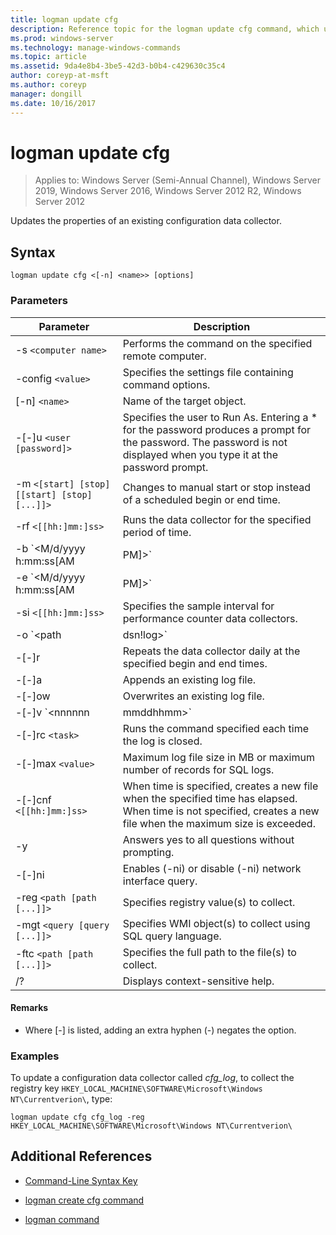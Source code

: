 ```yaml
---
title: logman update cfg
description: Reference topic for the logman update cfg command, which updates the properties of an existing configuration data collector.
ms.prod: windows-server
ms.technology: manage-windows-commands
ms.topic: article
ms.assetid: 9da4e8b4-3be5-42d3-b0b4-c429630c35c4
author: coreyp-at-msft
ms.author: coreyp
manager: dongill
ms.date: 10/16/2017
---
```


# logman update cfg

> Applies to: Windows Server (Semi-Annual Channel), Windows Server 2019, Windows Server 2016, Windows Server 2012 R2, Windows Server 2012

Updates the properties of an existing configuration data collector.

## Syntax

```
logman update cfg <[-n] <name>> [options]
```

### Parameters


| Parameter | Description |
| --------- | ----------- |
| -s `<computer name>` | Performs the command on the specified remote computer. |
| -config `<value>` | Specifies the settings file containing command options. |
| [-n] `<name>` | Name of the target object. |
| -[-]u `<user [password]>` | Specifies the user to Run As. Entering a \* for the password produces a prompt for the password. The password is not displayed when you type it at the password prompt. |
| -m `<[start] [stop] [[start] [stop] [...]]>` | Changes to manual start or stop instead of a scheduled begin or end time. |
| -rf `<[[hh:]mm:]ss>` | Runs the data collector for the specified period of time. |
| -b `<M/d/yyyy h:mm:ss[AM|PM]>` | Begins collecting data at the specified time. |
| -e `<M/d/yyyy h:mm:ss[AM|PM]>` | Ends data collection at the specified time. |
| -si `<[[hh:]mm:]ss>` | Specifies the sample interval for performance counter data collectors. |
| -o `<path|dsn!log>` | Specifies the output log file or the DSN and log set name in a SQL database. |
| -[-]r | Repeats the data collector daily at the specified begin and end times. |
| -[-]a | Appends an existing log file. |
| -[-]ow | Overwrites an existing log file. |
| -[-]v `<nnnnnn|mmddhhmm>` | Attaches file versioning information to the end of the log file name. |
| -[-]rc `<task>` | Runs the command specified each time the log is closed. |
| -[-]max `<value>` | Maximum log file size in MB or maximum number of records for SQL logs. |
| -[-]cnf `<[[hh:]mm:]ss>` | When time is specified, creates a new file when the specified time has elapsed. When time is not specified, creates a new file when the maximum size is exceeded. |
| -y | Answers yes to all questions without prompting. |
| -[-]ni | Enables (-ni) or disable (-ni) network interface query. |
| -reg `<path [path [...]]>` | Specifies registry value(s) to collect. |
| -mgt `<query [query [...]]>` | Specifies WMI object(s) to collect using SQL query language. |
| -ftc `<path [path [...]]>` | Specifies the full path to the file(s) to collect. |
| /? | Displays context-sensitive help. |

#### Remarks

- Where [-] is listed, adding an extra hyphen (-) negates the option.

### Examples

To update a configuration data collector called *cfg_log*, to collect the registry key `HKEY_LOCAL_MACHINE\SOFTWARE\Microsoft\Windows NT\Currentverion\`, type:

```
logman update cfg cfg_log -reg HKEY_LOCAL_MACHINE\SOFTWARE\Microsoft\Windows NT\Currentverion\
```

## Additional References

- [Command-Line Syntax Key](command-line-syntax-key.md)

- [logman create cfg command](logman-create-cfg.md)

- [logman command](logman.md)
